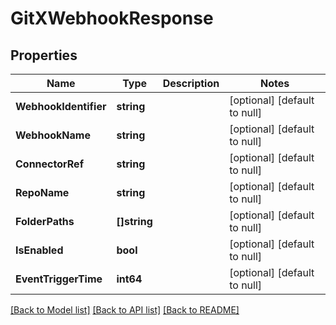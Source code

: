 # GitXWebhookResponse

## Properties
Name | Type | Description | Notes
------------ | ------------- | ------------- | -------------
**WebhookIdentifier** | **string** |  | [optional] [default to null]
**WebhookName** | **string** |  | [optional] [default to null]
**ConnectorRef** | **string** |  | [optional] [default to null]
**RepoName** | **string** |  | [optional] [default to null]
**FolderPaths** | **[]string** |  | [optional] [default to null]
**IsEnabled** | **bool** |  | [optional] [default to null]
**EventTriggerTime** | **int64** |  | [optional] [default to null]

[[Back to Model list]](../README.md#documentation-for-models) [[Back to API list]](../README.md#documentation-for-api-endpoints) [[Back to README]](../README.md)


